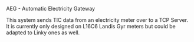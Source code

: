 
AEG - Automatic Electricity Gateway

This system sends TIC data from an electricity meter over to a TCP Server.
It is currently only designed on L16C6 Landis Gyr meters but could be adapted to Linky ones as well.
